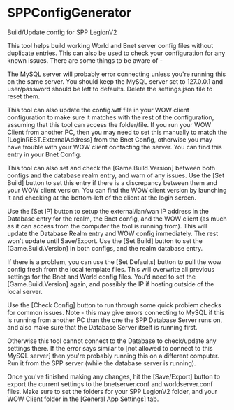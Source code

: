 # SPPConfigGenerator
Build/Update config for SPP LegionV2

This tool helps build working World and Bnet server config files without duplicate entries. This can also be used to check your configuration for any known issues. There are some things to be aware of -

The MySQL server will probably error connecting unless you're running this on the same server. You should keep the MySQL server set to 127.0.0.1 and user/password should be left to defaults. Delete the settings.json file to reset them.

This tool can also update the config.wtf file in your WOW client configuration to make sure it matches with the rest of the configuration, assuming that this tool can access the folder/file. If you run your WOW Client from another PC, then you may need to set this manually to match the [LoginREST.ExternalAddress] from the Bnet Config, otherwise you may have trouble with your WOW client contacting the server. You can find this entry in your Bnet Config.

This tool can also set and check the [Game.Build.Version] between both configs and the database realm entry, and warn of any issues. Use the [Set Build] button to set this entry if there is a discrepancy between them and your WOW client version. You can find the WOW client version by launching it and checking at the bottom-left of the client at the login screen.

Use the [Set IP] button to setup the external/lan/wan IP address in the Database entry for the realm, the Bnet config, and the WOW client (as much as it can access from the computer the tool is running from). This will update the Database Realm entry and WOW config immediately. The rest won't update until Save/Export. Use the [Set Build] button to set the [Game.Build.Version] in both configs, and the realm database entry.

If there is a problem, you can use the [Set Defaults] button to pull the wow config fresh from the local template files. This will overwrite all previous settings for the Bnet and World config files. You'd need to set the [Game.Build.Version] again, and possibly the IP if hosting outside of the local server.

Use the [Check Config] button to run through some quick problem checks for common issues. Note - this may give errors connecting to MySQL if this is running from another PC than the one the SPP Database Server runs on, and also make sure that the Database Server itself is running first. 

Otherwise this tool cannot connect to the Database to check/update any settings there. If the error says similar to [not allowed to connect to this MySQL server] then you're probably running this on a different computer. Run it from the SPP server (while the database server is running).

Once you've finished making any changes, hit the [Save/Export] button to export the current settings to the bnetserver.conf and worldserver.conf files. Make sure to set the folders for your SPP LegionV2 folder, and your WOW Client folder in the [General App Settings] tab.
